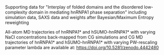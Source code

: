 Supporting data for "Interplay of folded domains and the disordered low-complexity domain in mediating hnRNPA1 phase separation" including simulation data, SAXS data and weights after Bayesian/Maximum Entropy reweighting

All-atom MD trajectories of hnRNPA1* and hSUMO-hnRNPA1* with varying NaCl concentrations back-mapped from CG simulations and CG MD trajectories of hnRNPA1* and hSUMO-hnRNPA1* with varying PW-rescaling parameter lambda are available at: https://doi.org/10.5281/zenodo.4442480
